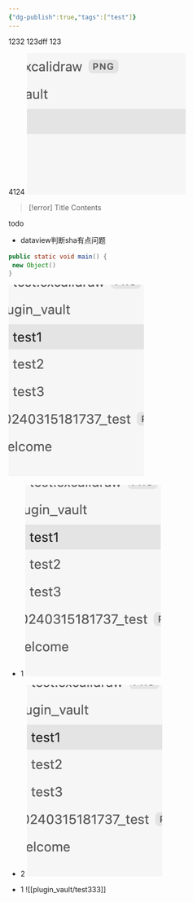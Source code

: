 ```yaml
---
{"dg-publish":true,"tags":["test"]}
---
```


1232
123dff
123

4124
![20240315181737_test.png](img/user/20240315181737_test.png)


> [!error] Title
> Contents

todo
- dataview判断sha有点问题

```java title="123"
public static void main() {
 new Object()
}
```

![img11111.png](img/user/img11111.png)


- 1
![img222.png](img/user/img222.png)

- 2
![img33.png](img/user/img33.png)


- 1
![[plugin_vault/test333]]